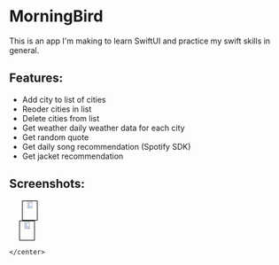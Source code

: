 # MorningBird

This is an app I'm making to learn SwiftUI and practice my swift skills in general.

## Features:
- Add city to list of cities
- Reoder cities in list
- Delete cities from list
- Get weather daily weather data for each city
- Get random quote
- Get daily song recommendation (Spotify SDK)
- Get jacket recommendation

## Screenshots:
<div style="display:flex">
	<center>
		<img src="https://i.imgur.com/7WvT709.png" style="border:1px solid black;margin-left:10px;width:40%">
    		<img src="https://i.imgur.com/j3FrRPx.png" style="border:1px solid black;width:40%">

	</center>
</div>
